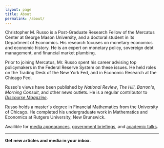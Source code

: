 ```yaml
---
layout: page
title: About
permalink: /about/
---
```


Christopher M. Russo is a Post-Graduate Research Fellow of the Mercatus Center at George Mason University, and a doctoral student in its Department of Economics. His research focuses on monetary economics and economic history. He is an expert on monetary policy, sovereign debt management, and financial market plumbing.

Prior to joining Mercatus, Mr. Russo spent his career advising top policymakers in the Federal Reserve System on these issues. He held roles on the Trading Desk of the New York Fed, and in Economic Research at the Chicago Fed.

Russo's views have been published by *National Review*, *The Hill*, *Barron's*, *Morning Consult*, and other news outlets. He is a regular contributor to [*Discourse Magazine*](https://www.discoursemagazine.com). 

Russo holds a master's degree in Financial Mathematics from the University of Chicago. He completed his undergraduate work in Mathematics and Economics at Rutgers University, New Brunswick.

Availible for [media appearances](media@mercatus.gmu.edu), [government briefings](mercatusoutreach@mercatus.gmu.edu), and [academic talks](crusso@mercatus.gmu.edu).

---

**Get new articles and media in your inbox.**

<script charset="utf-8" type="text/javascript" src="//js.hsforms.net/forms/shell.js"></script>
<script>
  hbspt.forms.create({
	region: "na1",
	portalId: "8630010",
	formId: "d95f9815-5c84-4b69-b281-8ada0380a2f5"
});
</script>